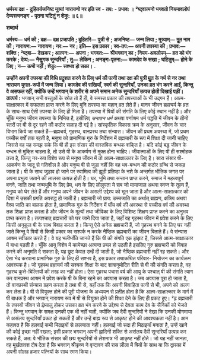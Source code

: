  **धर्मस्य दक्ष** **-** **दुहितर्यजनिष्ट मूत्र्यां** **नारायणो नर इति स्व** **-** **तप:** **-** **प्रभाव: ।** **²ष्ट्वात्मनो भगवतो नियमावलोपं** **देव्यस्त्वनङ्ग** **-** **पृतना घटितुं न शेकु: ॥ ६॥** 

**शब्दार्थ** 

**धर्मस्य—** **धर्म की** **; दक्ष—** **दक्ष प्रजापति** **; दुहितरि—** **पुत्री से** **; अजनिष्ट—** **जन्म लिया** **; मूत्र्याम्—** **मूॢत नाम की** **; नारायण:—** **नारायण** **; नर:—** **नर** **; इति—** **इस प्रकार** **; स्व-तप:—** **अपनी तपस्या की** **; प्रभाव:—** **शक्ति** **; ²ष्ट्वा—** **देखकर** **; आत्मन:—** **अपना** **;** **भगवत:—** **श्रीभगवान् का** **; नियम-अवलोपम्—** **व्रत को भंग करके** **; देव्य:—** **नैसॢगक सुन्दरियाँ** **; तु—** **लेकिन** **; अनङ्ग-पृतना:—** **कामदेव के सखा** **; घटितुम्—** **होने के लिए** **; न—** **कभी नहीं** **; शेकु:—** **सश्भव हो सका।** **.** 

**उन्होंने अपनी तपस्या की विधि प्रदॢशत करने के लिए धर्म की पत्नी तथा दक्ष की पुत्री मूॢत** **के गर्भ से नर तथा नारायण युगल-रूपों में जन्म लिया। कामदेव की सखियाँ, स्वर्ग की** **सुन्दरियाँ, उनका व्रत भंग करने आईं, किन्तु वे असफल रहीं, क्योंकि उन्हें भगवान् के शरीर से** **अपने समान अनेक सुन्दरियाँ उत्पन्न होती दिखाई पड़ीं।** **तात्पर्य :** भगवान् सभी वस्तुओं के स्रोत तो हैं ही, वे समस्त प्रकार की तपस्याओं के भी उद्गम हैं। आत्म-साक्षात्कार में सफलता प्राप्त करने के लिए मुनि तपस्या का महान् व्रत लेते हैं। मानव जीवन ब्रह्मचर्य के व्रत के साथ-साथ ऐसी तपस्या के लिए ही मिला है। तपस्या में षियों की संगति के लिए कोई स्थान नहीं है। और चूँकि मनुष्य जीवन तपस्या के निमित्त है, इसीलिए *सनातन धर्म* अथवा वर्णाश्रम धर्म पद्धति में जीवन के तीनों स्तरों पर षी से दूर रहने की कठोर सलाह दी गई है। सांस्कृतिक विकास क्रम के अनुसार, जीवन के चार विभाग किये जा सकते हैं—ब्रह्मचर्य, गृहस्थ, वानप्रस्थ तथा संन्यास। जीवन की प्रथम अवस्था में, जो प्रथम पच्चीस वर्षों तक रहती है, मनुष्य को प्रामाणिक गुरु के निर्देशन में ब्रह्मचारी के रूप में शिक्षा दी जानी चाहिए जिससे वह यह समझ सके कि षी ही इस संसार की वास्तविक बन्धक शकि्त है। यदि कोई बद्ध जीवन के बन्धन से मुकि्त चाहता है, तो उसे षी के आकर्षण से मुक्त होना चाहिए। जीवात्माओं के लिए षी ही सश्मोहक तत्त्व है, किन्तु नर-रूप विशेष रूप से मनुष्य जीवन में तो आत्म-साक्षात्कार के लिए है। सारा संसार षी- आकर्षण के जादू से गतिशील है और मनुष्य षी से जुड़ा नहीं कि वह भव-बन्धन की कठोर ग्रन्थि से जकड़ जाता है। षी के साथ जुड़ाव हो जाने पर स्वामित्व की झूठी प्रतिष्ठा के नशे के अन्तर्गत भौतिक जगत पर अपना प्रभुत्व जताने की लालसा उत्पन्न होती है। घर, भूमि तथा सन्तान प्राप्त करने, समाज में महत्त्वपूर्ण बनने, जाति तथा जन्मभूमि के लिए प्रेम, धन के लिए लोलुपता ये सब जो मायाजाल अथवा स्वप्न के तुल्य हैं, मनुष्य को घेर लेते हैं और मनुष्य अपने जीवन के असली उद्देश्य को भूल जाता है और आत्म-साक्षात्कार की दिशा में उसकी प्रगति अवरुद्ध हो जाती है। ब्रह्मचारी जो प्राय: उच्चजाति का अर्थात् ब्राह्मण, क्षत्रिय अथवा वैश्य जाति का बालक होता है, प्रामाणिक गुरु के निर्देशन में पाँच वर्ष की अवस्था से पच्चीस वर्ष की अवस्था तक शिक्षा प्राप्त करता है और जीवन के मूल्यों तथा जीविका के लिए विशिष्ट शिक्षण प्राप्त करने का अनुभव प्राप्त करता है। तत्पश्चात् ब्रह्मचारी को घर जाने दिया जाता है, जहाँ वह गृहस्थ जीवन में प्रवेश करने के लिए किसी अनुकूल षी के साथ विवाह करता है। किन्तु ऐसे अनेक ब्रह्मचारी हैं, जो गृहस्थ बनने के लिए घर नहीं जाते किन्तु वे षियों से किसी प्रकार का सश्पर्क न करके नैष्ठिक ब्रह्मचारी का जीवन बिताते हैं। वे संन्यास आश्रम स्वीकार करते हैं। वे यह भलीभाँति जानते हैं कि षी की संगति एक झंझट है, जिससे आत्म-साक्षात्कार में बाधा पड़ती है। चूँकि आयु विशेष में कामेच्छा अत्यन्त प्रबल हो उठती है इसलिए गुरु ब्रह्मचारी को विवाह करने की अनुमति दे सकता है; यह छूट केवल उन्हें दी जाती है, जो नैष्ठिक ब्रह्मचारी नहीं रह सकते। और ऐसा भेद करपाना प्रामाणिक गुरु के लिए ही सश्भव है, इस प्रकार तथाकथित परिवार- नियोजन का कार्यक्रम आवश्यक है। जो गृहस्थ ब्रह्मचर्य की सश्यक शिक्षा के बाद शाषानुमोदित रीति से षी की संगति करता है, वह गृहस्थ कुत्ते-बिल्लियों की तरह का नहीं होता। ऐसा गृहस्थ पचास वर्ष की आयु के पश्चात् षी की संगति त्याग कर वानप्रस्थ आश्रम में प्रवेश करके षी के बिना रहने का अवयास करता है। जब अवयास पूरा हो जाता है, तो वानप्रस्थी संन्यास ग्रहण करता है तथा षी से, यहाँ तक कि अपनी विवाहिता पत्नी से भी, अपने को अलग कर लेता है। षी से वियुक्त होने की पूरी योजना के अध्ययन से प्रतीत होता है कि आत्म-साक्षात्कार के मार्ग में षी बाधक है और भगवान् नारायण रूप में षी से वियुक्त होने की शिक्षा देने के लिए ही प्रकट हुए। ²ढ़ ब्रह्मचारी के तपस्वी जीवन से ईष्र्यालु होकर उसका व्रत भंग करने के उद्देश्य से देवता काम देव के सैनिकों को भेजते हैं। किन्तु भगवान् के समक्ष उनकी एक भी नहीं चली, क्योंकि जब दैवी सुन्दरियों ने देखा कि उनकी योगमाया से असंलय सुन्दरियाँ प्रकट हो सकती हैं और उन्हें बाह्य रूप से आकृष्ट होने की आवश्यकता नहीं है। आम कहावत है कि हलवाई कभी मिठाइयों से ललचाता नहीं। हलवाई जो सदा ही मिठाइयाँ बनाता है, उन्हें खाने की कोई इच्छा नहीं रखता; इसी प्रकार भगवान् अपनी ह्लादिनी शक्ति से असंलय दैवी सुन्दरियाँ उत्पन्न कर सकते हैं, अत: वे भौतिक संसार की छद्म सुन्दरियों से लेशमात्र भी आकृष्ट नहीं होते। जो यह नहीं जानता, वह मूर्खतावश दोष देता है कि भगवान् श्रीकृष्ण ने वृन्दावन की रास लीला में षियों के साथ या कि द्वारका में अपनी सोलह हजार पत्नियों के साथ रमण किया। 